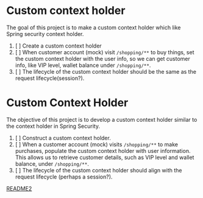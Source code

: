 # Custom context holder

The goal of this project is to make a custom context holder which like Spring security context holder.

1. [ ] Create a custom context holder
2. [ ] When customer account (mock) visit `/shopping/**` to buy things, set the custom context holder with the user info, 
so we can get customer info, like VIP level, wallet balance under `/shopping/**`.
3. [ ] The lifecycle of the custom context holder should be the same as the request lifecycle(session?).


# Custom Context Holder

The objective of this project is to develop a custom context holder similar to the context holder in Spring Security.

1. [ ] Construct a custom context holder.
2. [ ] When a customer account (mock) visits `/shopping/**` to make purchases, populate the custom context holder with user information. This allows us to retrieve customer details, such as VIP level and wallet balance, under `/shopping/**`.
3. [ ] The lifecycle of the custom context holder should align with the request lifecycle (perhaps a session?).

[README2](README2.md)